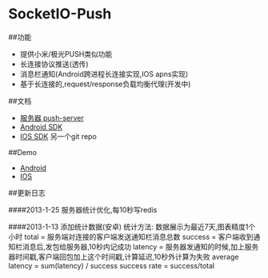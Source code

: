 SocketIO-Push
=======================

##功能
* 提供小米/极光PUSH类似功能
* 长连接协议推送(透传)
* 消息栏通知(Android跨进程长连接实现,IOS apns实现)
* 基于长连接的,request/response负载均衡代理(开发中)

##文档
* [服务器 push-server](push-server)
* [Android SDK](android-push-sdk)
* [IOS SDK](https://github.com/xuduo/socket.io-push-iossdk) 另一个git repo

##Demo
* [Android](demo-android)
* [IOS](demo-ios)

##更新日志

####2013-1-25 
    服务器统计优化,每10秒写redis

####2013-1-13 
    添加统计数据(安卓)
    统计方法:
    数据展示为最近7天,图表精度1个小时
    total = 服务端对连接的客户端发送通知栏消息总数
    success = 客户端收到通知栏消息后,发包给服务器,10秒内记成功
    latency = 服务器发通知的时候,加上服务器时间戳,客户端回包加上这个时间戳,计算延迟,10秒外计算为失败
    average latency = sum(latency) / success
    success rate = success/total
    